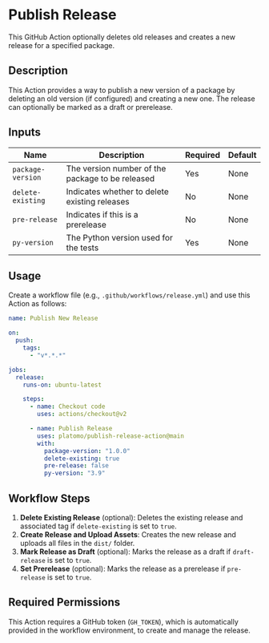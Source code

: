 # Publish Release

This GitHub Action optionally deletes old releases and creates a new release for a specified package.

## Description

This Action provides a way to publish a new version of a package by deleting an old version (if configured) and creating a new one. The release can optionally be marked as a draft or prerelease.

## Inputs

| Name              | Description                                      | Required | Default |
| ----------------- | ------------------------------------------------ | -------- | ------- |
| `package-version` | The version number of the package to be released | Yes      | None    |
| `delete-existing` | Indicates whether to delete existing releases    | No       | None    |
| `pre-release`     | Indicates if this is a prerelease                | No       | None    |
| `py-version`      | The Python version used for the tests            | Yes      | None    |

## Usage

Create a workflow file (e.g., `.github/workflows/release.yml`) and use this Action as follows:

```yaml
name: Publish New Release

on:
  push:
    tags:
      - "v*.*.*"

jobs:
  release:
    runs-on: ubuntu-latest

    steps:
      - name: Checkout code
        uses: actions/checkout@v2

      - name: Publish Release
        uses: platomo/publish-release-action@main
        with:
          package-version: "1.0.0"
          delete-existing: true
          pre-release: false
          py-version: "3.9"
```

## Workflow Steps

1. **Delete Existing Release** (optional): Deletes the existing release and associated tag if `delete-existing` is set to `true`.
2. **Create Release and Upload Assets**: Creates the new release and uploads all files in the `dist/` folder.
3. **Mark Release as Draft** (optional): Marks the release as a draft if `draft-release` is set to `true`.
4. **Set Prerelease** (optional): Marks the release as a prerelease if `pre-release` is set to `true`.

## Required Permissions

This Action requires a GitHub token (`GH_TOKEN`), which is automatically provided in the workflow environment, to create and manage the release.
